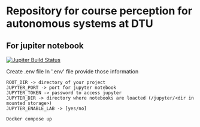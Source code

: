 # Repository for course perception for autonomous systems at DTU

## For jupiter notebook
[![Jupiter Build Status](https://dev.azure.com/s202609/Other/_apis/build/status/Build%20Jupyter%20notebook?repoName=mactat%2Fperception-for-autonomous-systems&branchName=master)](https://dev.azure.com/s202609/Other/_build/latest?definitionId=8&repoName=mactat%2Fperception-for-autonomous-systems&branchName=master)

Create .env file
In '.env' file provide those information
```
ROOT_DIR -> directory of your project
JUPYTER_PORT -> port for jupyter notebook
JUPYTER_TOKEN -> password to access jupyter
JUPYTER_DIR -> directory where notebooks are loacted (/jupyter/<dir in mounted storage>)
JUPYTER_ENABLE_LAB -> [yes/no]
```
`Docker compose up`